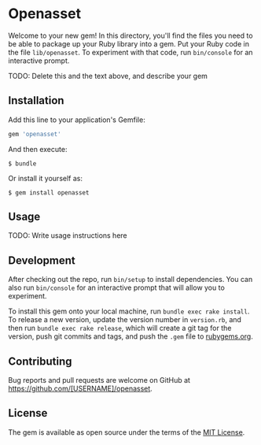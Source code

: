 # Openasset

Welcome to your new gem! In this directory, you'll find the files you need to be able to package up your Ruby library into a gem. Put your Ruby code in the file `lib/openasset`. To experiment with that code, run `bin/console` for an interactive prompt.

TODO: Delete this and the text above, and describe your gem

## Installation

Add this line to your application's Gemfile:

```ruby
gem 'openasset'
```

And then execute:

    $ bundle

Or install it yourself as:

    $ gem install openasset

## Usage

TODO: Write usage instructions here

## Development

After checking out the repo, run `bin/setup` to install dependencies. You can also run `bin/console` for an interactive prompt that will allow you to experiment.

To install this gem onto your local machine, run `bundle exec rake install`. To release a new version, update the version number in `version.rb`, and then run `bundle exec rake release`, which will create a git tag for the version, push git commits and tags, and push the `.gem` file to [rubygems.org](https://rubygems.org).

## Contributing

Bug reports and pull requests are welcome on GitHub at https://github.com/[USERNAME]/openasset.


## License

The gem is available as open source under the terms of the [MIT License](http://opensource.org/licenses/MIT).

